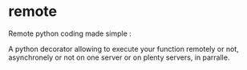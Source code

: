# remote
Remote python coding made simple :

A python decorator allowing to execute your function remotely or not, asynchronely or not on one server or  on plenty servers, in parralle.
